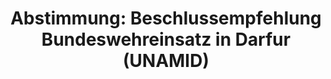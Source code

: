 ---
abstimmung:
  abstimmung: 3
  bundestagssitzung: 209
  datum: 15. Dezember 2016
  legislaturperiode: 18
categories:
- Bundeswehr
- Ausland
data:
- title: Abstimmungsergebnis 20161215_3-data.pdf
  url: /res/abstimmungsliste/20161215_3-data.pdf
- title: Abstimmungsergebnis 20161215_3_xls-data.csv
  url: /res/abstimmungsliste/csv/20161215_3_xls-data.csv
documents:
- local: /res/abstimmungsdaten/018-209-03/1810189.pdf
  title: Drucksache 18/10189.pdf
  url: http://dip21.bundestag.de/dip21/btd/18/101/1810189.pdf
- local: /res/abstimmungsdaten/018-209-03/1810549.pdf
  title: Drucksache 18/10549.pdf
  url: http://dip21.bundestag.de/dip21/btd/18/105/1810549.pdf
ergebnis:
  cdu/csu:
    enthaltung: 0
    gesamt: 310
    ja: 288
    nein: 0
    nichtabgegeben: 22
    ungueltig: 0
  die.linke:
    enthaltung: 0
    gesamt: 64
    ja: 0
    nein: 59
    nichtabgegeben: 5
    ungueltig: 0
  file: 20161215_3_xls-data.csv
  gruenen:
    enthaltung: 0
    gesamt: 63
    ja: 57
    nein: 0
    nichtabgegeben: 6
    ungueltig: 0
  spd:
    enthaltung: 1
    gesamt: 193
    ja: 181
    nein: 1
    nichtabgegeben: 10
    ungueltig: 0
layout: abstimmung
links:
- title: https://www.bundestag.de/parlament/plenum/abstimmung/abstimmung?id=445
  url: https://www.bundestag.de/parlament/plenum/abstimmung/abstimmung?id=445
- title: http://www.abgeordnetenwatch.de/fortsetzung_des_bundeswehreinsatzes_in_darfur-1105-831.html
  url: http://www.abgeordnetenwatch.de/fortsetzung_des_bundeswehreinsatzes_in_darfur-1105-831.html
preview: 'Deutscher Bundestag


  209. Sitzung des Deutschen Bundestages

  am Donnerstag, 15.Dezember 2016


  Endgültiges Ergebnis der Namentlichen Abstimmung Nr. 3


  Beschlussempfehlung des Auswärtigen Ausschusses (3. Ausschuss) zu dem Antrag der

  Bundesregierung

  Fortsetzung der Beteiligung bewaffneter deutscher Streitkräfte an der AU/UN-HybridOperation
  in Darfur (UNAMID) auf Grundlage der Resolution 1769 (2007) des

  Sicherheitsrates der Vereinten Nationen vom 31. Juli 2007 und folgender Resolutionen,

  zuletzt 2296 (2016) vom 29. Juni 2016

  Drs. 18/10189 und 18/10549


  Abgegebene Stimmen insgesamt:


  587


  Nicht abgegebene Stimmen:

  Ja-Stimmen:


  43

  526


  Nein-Stimmen:


  60


  Enthaltungen:


  1


  Ungültige:


  0


  Berlin, den 15.12.2016


  Beginn: 12:56

  Ende: 12:59

  '
tags:
- Bundeswehr
- Dafur
- UNAMID
- UN
title: 'Abstimmung: Beschlussempfehlung Bundeswehreinsatz in Darfur (UNAMID)'
---